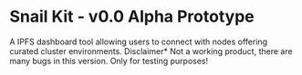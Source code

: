 # Snail Kit - v0.0 Alpha Prototype

A IPFS dashboard tool allowing users to connect with nodes offering curated cluster environments. 
Disclaimer* Not a working product, there are many bugs in this version. Only for testing purposes!
